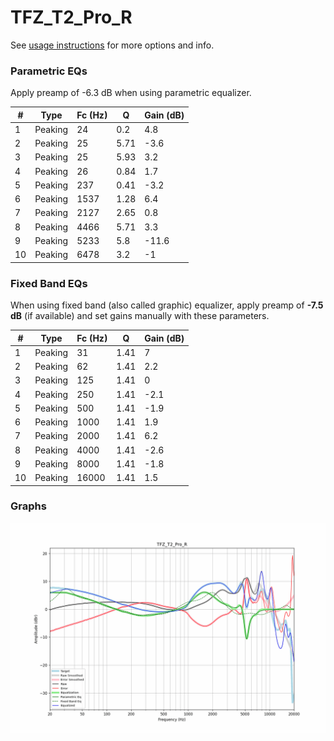 # TFZ_T2_Pro_R
See [usage instructions](https://github.com/jaakkopasanen/AutoEq#usage) for more options and info.

### Parametric EQs
Apply preamp of -6.3 dB when using parametric equalizer.

|   # | Type    |   Fc (Hz) |    Q |   Gain (dB) |
|-----|---------|-----------|------|-------------|
|   1 | Peaking |        24 | 0.2  |         4.8 |
|   2 | Peaking |        25 | 5.71 |        -3.6 |
|   3 | Peaking |        25 | 5.93 |         3.2 |
|   4 | Peaking |        26 | 0.84 |         1.7 |
|   5 | Peaking |       237 | 0.41 |        -3.2 |
|   6 | Peaking |      1537 | 1.28 |         6.4 |
|   7 | Peaking |      2127 | 2.65 |         0.8 |
|   8 | Peaking |      4466 | 5.71 |         3.3 |
|   9 | Peaking |      5233 | 5.8  |       -11.6 |
|  10 | Peaking |      6478 | 3.2  |        -1   |

### Fixed Band EQs
When using fixed band (also called graphic) equalizer, apply preamp of **-7.5 dB** (if available) and set gains manually with these parameters.

|   # | Type    |   Fc (Hz) |    Q |   Gain (dB) |
|-----|---------|-----------|------|-------------|
|   1 | Peaking |        31 | 1.41 |         7   |
|   2 | Peaking |        62 | 1.41 |         2.2 |
|   3 | Peaking |       125 | 1.41 |         0   |
|   4 | Peaking |       250 | 1.41 |        -2.1 |
|   5 | Peaking |       500 | 1.41 |        -1.9 |
|   6 | Peaking |      1000 | 1.41 |         1.9 |
|   7 | Peaking |      2000 | 1.41 |         6.2 |
|   8 | Peaking |      4000 | 1.41 |        -2.6 |
|   9 | Peaking |      8000 | 1.41 |        -1.8 |
|  10 | Peaking |     16000 | 1.41 |         1.5 |

### Graphs
![](./TFZ_T2_Pro_R.png)
